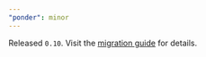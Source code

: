 ```yaml
---
"ponder": minor
---
```


Released `0.10`. Visit the [migration guide](https://ponder.sh/docs/migration-guide#010) for details.
